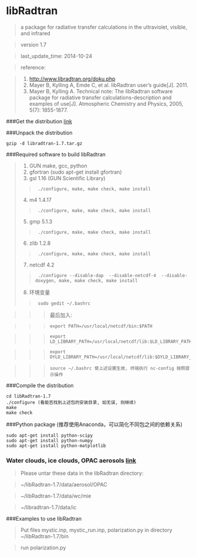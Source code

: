 libRadtran
==========
>a package for radiative transfer calculations in the ultraviolet, visible, and infrared

>version 1.7

>last_update_time: 2014-10-24

>reference:

>1. http://www.libradtran.org/doku.php
>2. Mayer B, Kylling A, Emde C, et al. libRadtran user’s guide[J]. 2011.
>3. Mayer B, Kylling A. Technical note: The libRadtran software package for radiative transfer calculations-description and examples of use[J]. Atmospheric Chemistry and Physics, 2005, 5(7): 1855-1877.

###Get the distribution [link](http://www.libradtran.org/doku.php?id=download)

###Unpack the distribution

    gzip -d libradtran-1.7.tar.gz
    
###Required software to build libRadtran
>1. GUN make, gcc, python
>2. gfortran (sudo apt-get install gfortran)
>3. gsl 1.16 (GUN Scientific Library)
>>      ./configure, make, make check, make install
>4. m4 1.4.17
>>      ./configure, make, make check, make install
>5. gmp 5.1.3
>>      ./configure, make, make check, make install
>6. zlib 1.2.8
>>      ./configure, make, make check, make install
>7. netcdf 4.2
>>      ./configure --disable-dap  --disable-netcdf-4  --disable-doxygen, make, make check, make install
>8. 环境变量
>>      sudo gedit ~/.bashrc

>>>最后加入:

>>>     export PATH=/usr/local/netcdf/bin:$PATH

>>>     export LD_LIBRARY_PATH=/usr/local/netcdf/lib:$LD_LIBRARY_PATH

>>>     export DYLD_LIBRARY_PATH=/usr/local/netcdf/lib:$DYLD_LIBRARY_PATH

>>>     source ~/.bashrc 使上述设置生效, 终端执行 nc-config 按照提示操作

###Compile the distribution

    cd libRadtran-1.7
    ./configure (看能否找到上述包的安装目录, 如无误, 则继续)
    make
    make check
###Python package
(推荐使用Anaconda，可以简化不同包之间的依赖关系)

    sudo apt-get install python-scipy
    sudo apt-get install python-numpy
    sudo apt-get isstall python-matplotlib
### Water clouds, ice clouds, OPAC aerosols [link](http://www.meteo.physik.uni-muenchen.de/~libradtran/lib/exe/fetch.php?media=download:optprop_v2.0.tar.gz)
> Please untar these data in the libRadtran directory:

> ~/libRadtran-1.7/data/aerosol/OPAC

> ~/libRadtran-1.7/data/wc/mie

> ~/libradtran-1.7/data/ic

###Examples to use libRadtran
> Put files mystic.inp, mystic_run.inp, polarization.py in directory ~/libRadtran-1.7/bin

> run polarization.py



